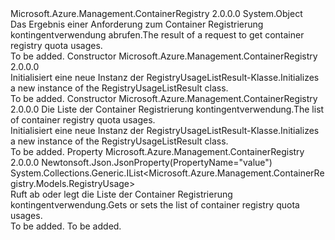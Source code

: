 <Type Name="RegistryUsageListResult" FullName="Microsoft.Azure.Management.ContainerRegistry.Models.RegistryUsageListResult">
  <TypeSignature Language="C#" Value="public class RegistryUsageListResult" />
  <TypeSignature Language="ILAsm" Value=".class public auto ansi beforefieldinit RegistryUsageListResult extends System.Object" />
  <TypeSignature Language="DocId" Value="T:Microsoft.Azure.Management.ContainerRegistry.Models.RegistryUsageListResult" />
  <TypeSignature Language="VB.NET" Value="Public Class RegistryUsageListResult" />
  <TypeSignature Language="F#" Value="type RegistryUsageListResult = class" />
  <AssemblyInfo>
    <AssemblyName>Microsoft.Azure.Management.ContainerRegistry</AssemblyName>
    <AssemblyVersion>2.0.0.0</AssemblyVersion>
  </AssemblyInfo>
  <Base>
    <BaseTypeName>System.Object</BaseTypeName>
  </Base>
  <Interfaces />
  <Docs>
    <summary>
            <span data-ttu-id="5d983-101">Das Ergebnis einer Anforderung zum Container Registrierung kontingentverwendung abrufen.</span><span class="sxs-lookup"><span data-stu-id="5d983-101">The result of a request to get container registry quota usages.</span></span>
            </summary>
    <remarks>To be added.</remarks>
  </Docs>
  <Members>
    <Member MemberName=".ctor">
      <MemberSignature Language="C#" Value="public RegistryUsageListResult ();" />
      <MemberSignature Language="ILAsm" Value=".method public hidebysig specialname rtspecialname instance void .ctor() cil managed" />
      <MemberSignature Language="DocId" Value="M:Microsoft.Azure.Management.ContainerRegistry.Models.RegistryUsageListResult.#ctor" />
      <MemberSignature Language="VB.NET" Value="Public Sub New ()" />
      <MemberType>Constructor</MemberType>
      <AssemblyInfo>
        <AssemblyName>Microsoft.Azure.Management.ContainerRegistry</AssemblyName>
        <AssemblyVersion>2.0.0.0</AssemblyVersion>
      </AssemblyInfo>
      <Parameters />
      <Docs>
        <summary>
            <span data-ttu-id="5d983-102">Initialisiert eine neue Instanz der RegistryUsageListResult-Klasse.</span><span class="sxs-lookup"><span data-stu-id="5d983-102">Initializes a new instance of the RegistryUsageListResult class.</span></span>
            </summary>
        <remarks>To be added.</remarks>
      </Docs>
    </Member>
    <Member MemberName=".ctor">
      <MemberSignature Language="C#" Value="public RegistryUsageListResult (System.Collections.Generic.IList&lt;Microsoft.Azure.Management.ContainerRegistry.Models.RegistryUsage&gt; value = null);" />
      <MemberSignature Language="ILAsm" Value=".method public hidebysig specialname rtspecialname instance void .ctor(class System.Collections.Generic.IList`1&lt;class Microsoft.Azure.Management.ContainerRegistry.Models.RegistryUsage&gt; value) cil managed" />
      <MemberSignature Language="DocId" Value="M:Microsoft.Azure.Management.ContainerRegistry.Models.RegistryUsageListResult.#ctor(System.Collections.Generic.IList{Microsoft.Azure.Management.ContainerRegistry.Models.RegistryUsage})" />
      <MemberSignature Language="VB.NET" Value="Public Sub New (Optional value As IList(Of RegistryUsage) = null)" />
      <MemberSignature Language="F#" Value="new Microsoft.Azure.Management.ContainerRegistry.Models.RegistryUsageListResult : System.Collections.Generic.IList&lt;Microsoft.Azure.Management.ContainerRegistry.Models.RegistryUsage&gt; -&gt; Microsoft.Azure.Management.ContainerRegistry.Models.RegistryUsageListResult" Usage="new Microsoft.Azure.Management.ContainerRegistry.Models.RegistryUsageListResult value" />
      <MemberType>Constructor</MemberType>
      <AssemblyInfo>
        <AssemblyName>Microsoft.Azure.Management.ContainerRegistry</AssemblyName>
        <AssemblyVersion>2.0.0.0</AssemblyVersion>
      </AssemblyInfo>
      <Parameters>
        <Parameter Name="value" Type="System.Collections.Generic.IList&lt;Microsoft.Azure.Management.ContainerRegistry.Models.RegistryUsage&gt;" />
      </Parameters>
      <Docs>
        <param name="value"><span data-ttu-id="5d983-103">Die Liste der Container Registrierung kontingentverwendung.</span><span class="sxs-lookup"><span data-stu-id="5d983-103">The list of container registry quota usages.</span></span></param>
        <summary>
            <span data-ttu-id="5d983-104">Initialisiert eine neue Instanz der RegistryUsageListResult-Klasse.</span><span class="sxs-lookup"><span data-stu-id="5d983-104">Initializes a new instance of the RegistryUsageListResult class.</span></span>
            </summary>
        <remarks>To be added.</remarks>
      </Docs>
    </Member>
    <Member MemberName="Value">
      <MemberSignature Language="C#" Value="public System.Collections.Generic.IList&lt;Microsoft.Azure.Management.ContainerRegistry.Models.RegistryUsage&gt; Value { get; set; }" />
      <MemberSignature Language="ILAsm" Value=".property instance class System.Collections.Generic.IList`1&lt;class Microsoft.Azure.Management.ContainerRegistry.Models.RegistryUsage&gt; Value" />
      <MemberSignature Language="DocId" Value="P:Microsoft.Azure.Management.ContainerRegistry.Models.RegistryUsageListResult.Value" />
      <MemberSignature Language="VB.NET" Value="Public Property Value As IList(Of RegistryUsage)" />
      <MemberSignature Language="F#" Value="member this.Value : System.Collections.Generic.IList&lt;Microsoft.Azure.Management.ContainerRegistry.Models.RegistryUsage&gt; with get, set" Usage="Microsoft.Azure.Management.ContainerRegistry.Models.RegistryUsageListResult.Value" />
      <MemberType>Property</MemberType>
      <AssemblyInfo>
        <AssemblyName>Microsoft.Azure.Management.ContainerRegistry</AssemblyName>
        <AssemblyVersion>2.0.0.0</AssemblyVersion>
      </AssemblyInfo>
      <Attributes>
        <Attribute>
          <AttributeName>Newtonsoft.Json.JsonProperty(PropertyName="value")</AttributeName>
        </Attribute>
      </Attributes>
      <ReturnValue>
        <ReturnType>System.Collections.Generic.IList&lt;Microsoft.Azure.Management.ContainerRegistry.Models.RegistryUsage&gt;</ReturnType>
      </ReturnValue>
      <Docs>
        <summary>
            <span data-ttu-id="5d983-105">Ruft ab oder legt die Liste der Container Registrierung kontingentverwendung.</span><span class="sxs-lookup"><span data-stu-id="5d983-105">Gets or sets the list of container registry quota usages.</span></span>
            </summary>
        <value>To be added.</value>
        <remarks>To be added.</remarks>
      </Docs>
    </Member>
  </Members>
</Type>